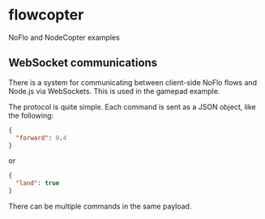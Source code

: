 # flowcopter

NoFlo and NodeCopter examples

## WebSocket communications

There is a system for communicating between client-side NoFlo flows and Node.js via WebSockets. This is used in the gamepad example.

The protocol is quite simple. Each command is sent as a JSON object, like the following:

```json
{
  "forward": 0.4
}
```

or

```json
{
  "land": true
}
```

There can be multiple commands in the same payload.
